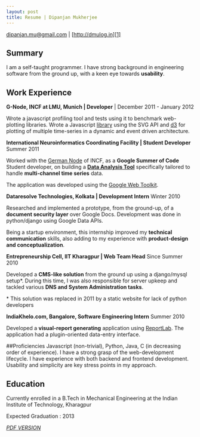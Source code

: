 ```yaml
---
layout: post
title: Resume | Dipanjan Mukherjee
---
```


[dipanjan.mu@gmail.com][4] | [http://dmulog.in][1]


## Summary 

I am a self-taught programmer.  I have strong background in engineering software from the ground up, with a keen eye towards **usability**.

## Work Experience

**G-Node, INCF at LMU, Munich | Developer** | December 2011 - January 2012

Wrote a javascript profiling tool and tests using it to benchmark web-plotting libraries.  Wrote a Javascript [library][8] using the SVG API and [d3][9] for plotting of multiple time-series in a dynamic and event driven architecture.

**International Neuroinformatics Coordinating Facility | Student Developer** Summer 2011

Worked with the [German Node][7] of INCF, as a **Google Summer of Code** Student developer, on building a [**Data Analysis Tool**][6] specifically tailored to handle **multi-channel time series** data. 

The application was developed using the [Google Web Toolkit][2].

**Dataresolve Technologies, Kolkata | Development Intern** Winter 2010

Researched and implemented a prototype, from the ground-up, of a **document security layer** over Google Docs.  Development was done in python/django using Google Data APIs.

Being a startup environment, this internship improved my **technical communication** skills, also adding to my experience with **product-design and conceptualization**.  

**Entrepreneurship Cell, IIT Kharagpur | Web Team Head** Since Summer 2010

Developed a **CMS-like solution** from the ground up using a django/mysql setup\*.  During this time, I was also responsible for server upkeep and
tackled various **DNS and System Administration tasks**.  

\* This solution was replaced in 2011 by a static website for lack of python developers

**IndiaKhelo.com, Bangalore, Software Engineering Intern** Summer 2010

Developed a **visual-report generating** application using [ReportLab][3].  The application had a plugin-oriented data-entry interface. 

##Proficiencies
Javascript (non-trivial), Python, Java, C (in decreasing order of experience).  I have a strong grasp of the web-development lifecycle.  I have experience with both backend and frontend development.  Usability and simplicity are key stress points in my approach.

## Education
Currently enrolled in a B.Tech in Mechanical Engineering at the Indian Institute of Technology, Kharagpur

Expected Graduation : 2013

[*PDF VERSION*][5] 

[1]: http://dmulog.in
[2]: http://code.google.com/p/google-web-toolkit/
[3]: http://www.reportlab.com
[4]: mailto:dipanjan.mu@gmail.com
[5]: http://dmulog.in/media/resources/resume_Dipanjan_Mukherjee.pdf
[6]: http://github.com/INCF/WDAT
[7]: http://www.g-node.org/
[8]: https://github.com/G-Node/crayon/
[9]: http://mbostock.github.com/d3
